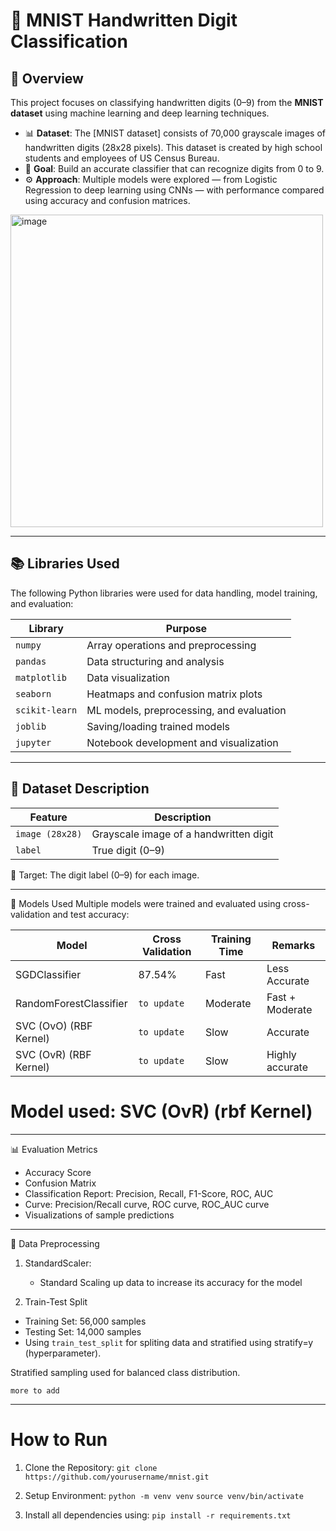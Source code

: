 # 🔢 MNIST Handwritten Digit Classification

## 📌 Overview

This project focuses on classifying handwritten digits (0–9) from the **MNIST dataset** using machine learning and deep learning techniques.

- 📊 **Dataset**: The [MNIST dataset] consists of 70,000 grayscale images of handwritten digits (28x28 pixels). This dataset is created by high school students and employees of US Census Bureau.
- 🧠 **Goal**: Build an accurate classifier that can recognize digits from 0 to 9.
- ⚙️ **Approach**: Multiple models were explored — from Logistic Regression to deep learning using CNNs — with performance compared using accuracy and confusion matrices.

<img width="500" height="500" alt="image" src="https://github.com/user-attachments/assets/3b35bd58-e8ce-4a68-9931-5c94a69a06eb" />

---

## 📚 Libraries Used

The following Python libraries were used for data handling, model training, and evaluation:

| Library         | Purpose                                  |
|-----------------|------------------------------------------|
| `numpy`         | Array operations and preprocessing       |
| `pandas`        | Data structuring and analysis            |
| `matplotlib`    | Data visualization                       |
| `seaborn`       | Heatmaps and confusion matrix plots      |
| `scikit-learn`  | ML models, preprocessing, and evaluation |
| `joblib`        | Saving/loading trained models            |
| `jupyter`       | Notebook development and visualization   |


---


## 💾 Dataset Description

| Feature         | Description                            |
| --------------- | -------------------------------------- |
| `image (28x28)` | Grayscale image of a handwritten digit |
| `label`         | True digit (0–9)                       |

🎯 Target: The digit label (0–9) for each image.


---


🤖 Models Used
Multiple models were trained and evaluated using cross-validation and test accuracy:

| Model                  | Cross Validation | Training Time | Remarks         |
| -----------------------| ---------------- | ------------- | --------------- |
| SGDClassifier          |     87.54%       | Fast          | Less Accurate   |
| RandomForestClassifier |  ```to update``` | Moderate      | Fast + Moderate |
| SVC (OvO) (RBF Kernel) |  ```to update``` | Slow          | Accurate        |
| SVC (OvR) (RBF Kernel) |  ```to update``` | Slow          | Highly accurate |

# Model used: SVC (OvR) (rbf Kernel)


---

📊 Evaluation Metrics
  - Accuracy Score
  - Confusion Matrix
  - Classification Report: Precision, Recall, F1-Score, ROC, AUC
  - Curve: Precision/Recall curve, ROC curve, ROC_AUC curve
  - Visualizations of sample predictions
 
---

🧹 Data Preprocessing
1. StandardScaler:
   - Standard Scaling up data to increase its accuracy for the model

2. Train-Test Split
  - Training Set: 56,000 samples
  - Testing Set: 14,000 samples
  - Using ```train_test_split``` for spliting data and stratified using stratify=y (hyperparameter).

Stratified sampling used for balanced class distribution.

```more to add```

---

# How to Run

1. Clone the Repository:
   ```git clone https://github.com/yourusername/mnist.git```

2. Setup Environment:
   ```python -m venv venv```
   ```source venv/bin/activate```

3. Install all dependencies using:
  ```pip install -r requirements.txt```

